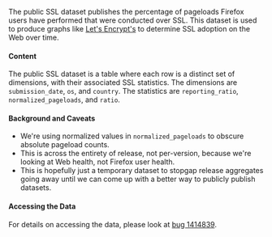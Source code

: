 The public SSL dataset publishes the percentage of pageloads Firefox users have performed
that were conducted over SSL. This dataset is used to produce graphs like
[Let's Encrypt's](https://letsencrypt.org/stats/) to determine SSL adoption on the Web
over time.

#### Content

The public SSL dataset is a table where each row is a distinct set of dimensions, with their
associated SSL statistics. The dimensions are `submission_date`, `os`, and `country`. The
statistics are `reporting_ratio`, `normalized_pageloads`, and `ratio`.

#### Background and Caveats

* We're using normalized values in `normalized_pageloads` to obscure absolute pageload counts.
* This is across the entirety of release, not per-version, because we're looking at Web health,
not Firefox user health.
* This is hopefully just a temporary dataset to stopgap release aggregates going away
until we can come up with a better way to publicly publish datasets.

#### Accessing the Data

For details on accessing the data, please look at
[bug 1414839](https://bugzilla.mozilla.org/show_bug.cgi?id=1414839).
